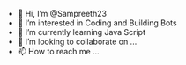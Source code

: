 - 👋 Hi, I’m @Sampreeth23
- 👀 I’m interested in Coding and Building Bots
- 🌱 I’m currently learning Java Script
- 💞️ I’m looking to collaborate on ...
- 📫 How to reach me ...

<!---
Sampreeth23/Sampreeth23 is a ✨ special ✨ repository because its `README.md` (this file) appears on your GitHub profile.
You can click the Preview link to take a look at your changes.
--->
